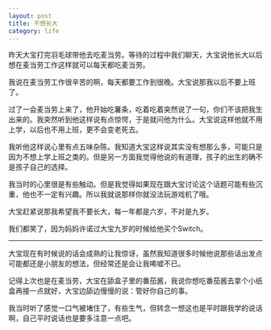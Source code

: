 ```yaml
---
layout: post
title: 不想长大
category: life
---
```


昨天大宝打完羽毛球带他去吃麦当劳。等待的过程中我们聊天，大宝说他长大以后想在麦当劳工作这样就可以每天都吃麦当劳。

我说在麦当劳工作很辛苦的啊，每天都要工作到很晚。大宝说那我以后不要上班了。

过了一会麦当劳上来了，他开始吃薯条，吃着吃着突然说了一句，你们不该把我生出来的。我突然听到他这样说有点惊愕，于是就问他为什么。大宝说这样他就不用上学，以后也不用上班，更不会变老死去。

我听他这样说心里有点五味杂陈。我知道大宝这样说其实没有想那么多，可能只是因为不想上学上班之类的。但是另一方面我觉得他说的有道理，孩子的出生的确不是孩子自己的选择。

我当时的心里很是有些触动。但是我觉得如果现在跟大宝讨论这个话题可能有些沉重，他也不一定有兴趣。所以我就说那样你就没法玩游戏机了哦。

大宝赶紧说那我希望我不要长大，每一年都是六岁，不对是九岁。

我们都笑了，因为妈妈许诺过大宝九岁的时候给他买个Switch。

---

大宝现在有时候说的话会成熟的让我惊讶，虽然我知道很多时候他说那些话出发点可能都还是小朋友的想法，但经常还是会让我唏嘘不已。

记得上次也是在麦当劳，大宝在舔盒子里的番茄酱，我说你想吃番茄酱去拿个小纸盒再接一点就好，大宝边舔边慢慢的说：管好你自己的事。

我当时听了感觉一口气被堵住了，有些生气，但转念一想这也是平时跟我学的说话啊，自己平时说话也是要多注意一点吧。
